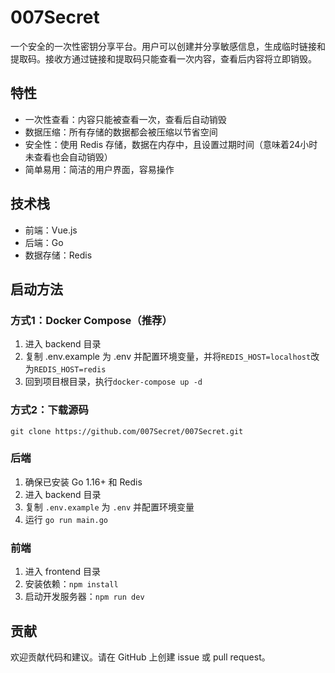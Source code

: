 # 007Secret

一个安全的一次性密钥分享平台。用户可以创建并分享敏感信息，生成临时链接和提取码。接收方通过链接和提取码只能查看一次内容，查看后内容将立即销毁。

## 特性

- 一次性查看：内容只能被查看一次，查看后自动销毁
- 数据压缩：所有存储的数据都会被压缩以节省空间
- 安全性：使用 Redis 存储，数据在内存中，且设置过期时间（意味着24小时未查看也会自动销毁）
- 简单易用：简洁的用户界面，容易操作

## 技术栈

- 前端：Vue.js
- 后端：Go
- 数据存储：Redis

## 启动方法

### 方式1：Docker Compose（推荐）
1. 进入 backend 目录
2. 复制 .env.example 为 .env 并配置环境变量，并将`REDIS_HOST=localhost`改为`REDIS_HOST=redis`
3. 回到项目根目录，执行`docker-compose up -d`

### 方式2：下载源码
`git clone https://github.com/007Secret/007Secret.git`

### 后端
1. 确保已安装 Go 1.16+ 和 Redis
2. 进入 backend 目录
3. 复制 `.env.example` 为 `.env` 并配置环境变量
4. 运行 `go run main.go`

### 前端
1. 进入 frontend 目录
2. 安装依赖：`npm install`
3. 启动开发服务器：`npm run dev` 

## 贡献
欢迎贡献代码和建议。请在 GitHub 上创建 issue 或 pull request。